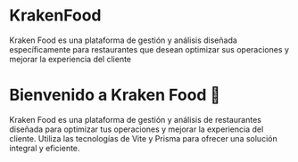 # KrakenFood
Kraken Food es una plataforma de gestión y análisis diseñada específicamente para restaurantes que desean optimizar sus operaciones y mejorar la experiencia del cliente

# Bienvenido a Kraken Food 🐙

Kraken Food es una plataforma de gestión y análisis de restaurantes diseñada para optimizar tus operaciones y mejorar la experiencia del cliente. Utiliza las tecnologías de Vite y Prisma para ofrecer una solución integral y eficiente.

